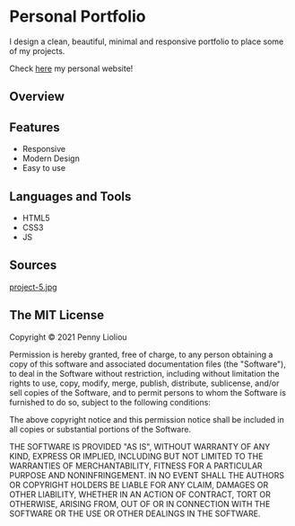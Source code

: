 # Personal Portfolio
I design a clean, beautiful, minimal and responsive portfolio to place some of my projects.

Check [here](https://pennylioliou.me/) my personal website!

## Overview

## Features
* Responsive
* Modern Design
* Easy to use

## Languages and Tools
* HTML5
* CSS3
* JS

## Sources
[project-5.jpg](https://13.127.97.79/course/compiler-design-online-videos)


## The MIT License
Copyright © 2021 Penny Lioliou

Permission is hereby granted, free of charge, to any person obtaining a copy of this software and associated documentation files (the "Software"), to deal in the Software without restriction, including without limitation the rights to use, copy, modify, merge, publish, distribute, sublicense, and/or sell copies of the Software, and to permit persons to whom the Software is furnished to do so, subject to the following conditions:

The above copyright notice and this permission notice shall be included in all copies or substantial portions of the Software.

THE SOFTWARE IS PROVIDED "AS IS", WITHOUT WARRANTY OF ANY KIND, EXPRESS OR IMPLIED, INCLUDING BUT NOT LIMITED TO THE WARRANTIES OF MERCHANTABILITY, FITNESS FOR A PARTICULAR PURPOSE AND NONINFRINGEMENT. IN NO EVENT SHALL THE AUTHORS OR COPYRIGHT HOLDERS BE LIABLE FOR ANY CLAIM, DAMAGES OR OTHER LIABILITY, WHETHER IN AN ACTION OF CONTRACT, TORT OR OTHERWISE, ARISING FROM, OUT OF OR IN CONNECTION WITH THE SOFTWARE OR THE USE OR OTHER DEALINGS IN THE SOFTWARE.

